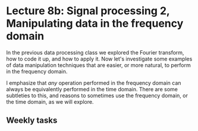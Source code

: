 # Lecture 8b: Signal processing 2, Manipulating data in the frequency domain

In the previous data processing class we explored the Fourier transform, how to code it up, and how to apply it. Now let's investigate some examples of data manipulation techniques that are easier, or more natural, to perform in the frequency domain.

I emphasize that *any* operation performed in the frequency domain can always be equivalently performed in the time domain. There are some subtleties to this, and reasons to sometimes use the frequency domain, or the time domain, as we will explore.

## Weekly tasks

```{tableofcontents}
```

